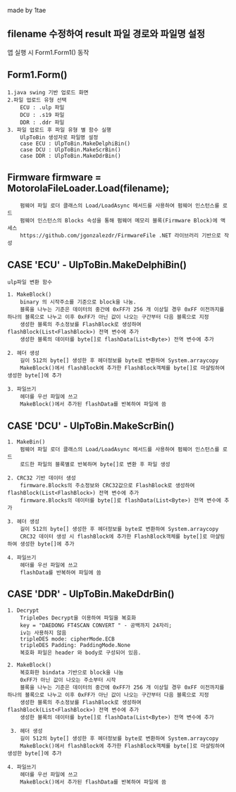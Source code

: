 made by 1tae

## filename 수정하여 result 파일 경로와 파일명 설정

앱 실행 시 Form1.Form1() 동작
## Form1.Form()
    1.java swing 기반 업로드 화면
    2.파일 업로드 유형 선택
        ECU : .ulp 파일
        DCU : .s19 파일
        DDR : .ddr 파일
    3. 파일 업로드 후 파일 유형 별 함수 실행
        UlpToBin 생성자로 파일명 설정 
        case ECU : UlpToBin.MakeDelphiBin()
        case DCU : UlpToBin.MakeScrBin()
        case DDR : UlpToBin.MakeDdrBin()



## Firmware firmware = MotorolaFileLoader.Load(filename);
        펌웨어 파일 로더 클래스의 Load/LoadAsync 메서드를 사용하여 펌웨어 인스턴스를 로드
        펌웨어 인스턴스의 Blocks 속성을 통해 펌웨어 메모리 블록(Firmware Block)에 액세스
        https://github.com/jgonzalezdr/FirmwareFile .NET 라이브러리 기반으로 작성



## CASE 'ECU' - UlpToBin.MakeDelphiBin()
    ulp파일 변환 함수
    
    1. MakeBlock() 
        binary 의 시작주소를 기준으로 block을 나눔.
        블록을 나누는 기준은 데이터의 중간에 0xFF가 256 개 이상일 경우 0xFF 이전까지를 하나의 블록으로 나누고 이후 0xFF가 아닌 값이 나오는 구간부터 다음 블록으로 지정
        생성한 블록의 주소정보를 FlashBlock로 생성하여 flashBlock(List<FlashBlock>) 전역 변수에 추가
        생성한 블록의 데이터를 byte[]로 flashData(List<Byte>) 전역 변수에 추가
    
    2. 헤더 생성
        길이 512의 byte[] 생성한 후 헤더정보를 byte로 변환하여 System.arraycopy
        MakeBlock()에서 flashBlock에 추가한 FlashBlock객체를 byte[]로 마샬링하여 생성한 byte[]에 추가

    3. 파일쓰기 
        헤더를 우선 파일에 쓰고 
        MakeBlock()에서 추가된 flashData를 반복하여 파일에 씀



## CASE 'DCU' - UlpToBin.MakeScrBin()
    1. MakeBin()
        펌웨어 파일 로더 클래스의 Load/LoadAsync 메서드를 사용하여 펌웨어 인스턴스를 로드
        로드한 파일의 블록별로 반복하며 byte[]로 변환 후 파일 생성
    
    2. CRC32 기반 데이터 생성
        firmware.Blocks의 주소정보와 CRC32값으로 FlashBlock로 생성하여 flashBlock(List<FlashBlock>) 전역 변수에 추가
        firmware.Blocks의 데이터를 byte[]로 flashData(List<Byte>) 전역 변수에 추가

    3. 헤더 생성
        길이 512의 byte[] 생성한 후 헤더정보를 byte로 변환하여 System.arraycopy
        CRC32 데이터 생성 시 flashBlock에 추가한 FlashBlock객체를 byte[]로 마샬링하여 생성한 byte[]에 추가

    4. 파일쓰기 
        헤더를 우선 파일에 쓰고 
        flashData를 반복하여 파일에 씀



## CASE 'DDR' - UlpToBin.MakeDdrBin()
    1. Decrypt
        TripleDes Decrypt을 이용하여 파일을 복호화
        key = "DAEDONG FT4SCAN CONVERT " - 공백까지 24자리;
        iv는 사용하지 않음
        tripleDES mode: cipherMode.ECB
        tripleDES Padding: PaddingMode.None
        복호화 파일은 header 와 body로 구성되어 있음.    
    
    2. MakeBlock()
        복호화한 bindata 기반으로 block을 나눔
        0xFF가 아닌 값이 나오는 주소부터 시작
        블록을 나누는 기준은 데이터의 중간에 0xFF가 256 개 이상일 경우 0xFF 이전까지를 하나의 블록으로 나누고 이후 0xFF가 아닌 값이 나오는 구간부터 다음 블록으로 지정
        생성한 블록의 주소정보를 FlashBlock로 생성하여 flashBlock(List<FlashBlock>) 전역 변수에 추가
        생성한 블록의 데이터를 byte[]로 flashData(List<Byte>) 전역 변수에 추가
    
     3. 헤더 생성
        길이 512의 byte[] 생성한 후 헤더정보를 byte로 변환하여 System.arraycopy
        MakeBlock()에서 flashBlock에 추가한 FlashBlock객체를 byte[]로 마샬링하여 생성한 byte[]에 추가

    4. 파일쓰기 
        헤더를 우선 파일에 쓰고 
        MakeBlock()에서 추가된 flashData를 반복하여 파일에 씀
        
    
